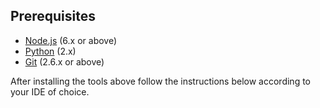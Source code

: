 ## Prerequisites

* [Node.js](https://nodejs.org/en/) (6.x or above)
* [Python](https://www.python.org/downloads/) (2.x)
* [Git](https://git-for-windows.github.io/) (2.6.x or above)

After installing the tools above follow the instructions below according to your IDE of choice.
